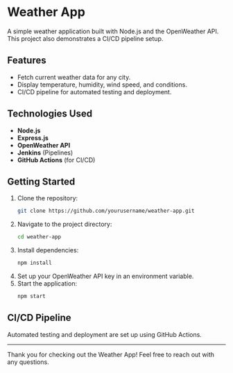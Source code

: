 # Weather App

A simple weather application built with Node.js and the OpenWeather API. This project also demonstrates a CI/CD pipeline setup.

## Features

- Fetch current weather data for any city.
- Display temperature, humidity, wind speed, and conditions.
- CI/CD pipeline for automated testing and deployment.

## Technologies Used

- **Node.js**
- **Express.js**
- **OpenWeather API**
- **Jenkins** (Pipelines)
- **GitHub Actions** (for CI/CD)

## Getting Started

1. Clone the repository:
   ```bash
   git clone https://github.com/yourusername/weather-app.git
   ```
2. Navigate to the project directory:
   ```bash
   cd weather-app
   ```
3. Install dependencies:
   ```bash
   npm install
   ```
4. Set up your OpenWeather API key in an environment variable.
5. Start the application:
   ```bash
   npm start
   ```

## CI/CD Pipeline

Automated testing and deployment are set up using GitHub Actions.

---

Thank you for checking out the Weather App! Feel free to reach out with any questions.
